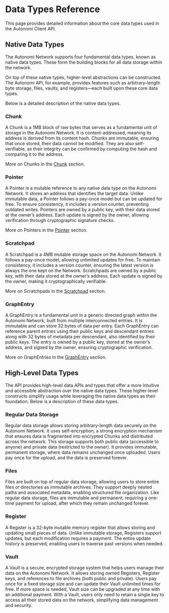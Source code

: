 # Data Types Reference

This page provides detailed information about the core data types used in the Autonomi Client API.

## Native Data Types

The Autonomi Network supports four fundamental data types, known as native data types. These form the building blocks for all data storage within the network.

On top of these native types, higher-level abstractions can be constructed. The Autonomi API, for example, provides features such as arbitrary-length byte storage, files, vaults, and registers—each built upon these core data types.

Below is a detailed description of the native data types.

### Chunk

A Chunk is a 1MB block of raw bytes that serves as a fundamental unit of storage in the Autonomi Network. It is content-addressed, meaning its address is derived from its content hash. Chunks are immutable, ensuring that once stored, their data cannot be modified. They are also self-verifiable, as their integrity can be confirmed by computing the hash and comparing it to the address.

More on Chunks in the [Chunk](../api-reference/autonomi-client/data_types/chunk.md) section.

### Pointer

A Pointer is a mutable reference to any native data type on the Autonomi Network. It stores an address that identifies the target data. Unlike immutable data, a Pointer follows a pay-once model but can be updated for free. To ensure consistency, it includes a version counter, preventing outdated writes. Pointers are owned by a public key, with their data stored at the owner’s address. Each update is signed by the owner, allowing verification through cryptographic signature checks.

More on Pointers in the [Pointer](../api-reference/autonomi-client/data_types/pointer.md) section.

### Scratchpad

A Scratchpad is a 4MB mutable storage space on the Autonomi Network. It follows a pay-once model, allowing unlimited updates for free. To maintain consistency, it includes a version counter, ensuring the latest version is always the one kept on the Network. Scratchpads are owned by a public key, with their data stored at the owner’s address. Each update is signed by the owner, making it cryptographically verifiable.

More on Scratchpads in the [Scratchpad](../api-reference/autonomi-client/data_types/scratchpad.md) section.

### GraphEntry

A GraphEntry is a fundamental unit in a generic directed graph within the Autonomi Network, built from multiple interconnected entries. It is immutable and can store 32 bytes of data per entry. Each GraphEntry can reference parent entries using their public keys and descendant entries along with 32 bytes of metadata per descendant, also identified by their public keys. The entry is owned by a public key, stored at the owner’s address, and signed by the owner, ensuring cryptographic verification.

More on GraphEntries in the [GraphEntry](../api-reference/autonomi-client/data_types/graph_entry.md) section.

## High-Level Data Types

The API provides high-level data APIs and types that offer a more intuitive and accessible abstraction over the native data types. These higher-level constructs simplify usage while leveraging the native data types as their foundation. Below is a description of these data types.

### Regular Data Storage

Regular data storage allows storing arbitrary-length data securely on the Autonomi Network. It uses self-encryption, a strong encryption mechanism that ensures data is fragmented into encrypted Chunks and distributed across the network. This storage supports both public data (accessible to anyone) and private data (restricted to the owner). It provides immutable, permanent storage, where data remains unchanged once uploaded. Users pay once for the upload, and the data is preserved forever.

### Files

Files are built on top of regular data storage, allowing users to store entire files or directories as immutable archives. They support deeply nested paths and associated metadata, enabling structured file organization. Like regular data storage, files are immutable and permanent, requiring a one-time payment for upload, after which they remain unchanged forever.

### Register

A Register is a 32-byte mutable memory register that allows storing and updating small pieces of data. Unlike immutable storage, Registers support updates, but each modification requires a payment. The entire update history is preserved, enabling users to traverse past versions when needed.

### Vault

A Vault is a secure, encrypted storage system that helps users manage their data on the Autonomi Network. It allows storing owned Registers, Register keys, and references to file archives (both public and private). Users pay once for a fixed storage size and can update their Vault unlimited times for free. If more space is needed, Vault size can be upgraded at any time with an additional payment. With a Vault, users only need to retain a single key to access all their stored data on the network, simplifying data management and security.